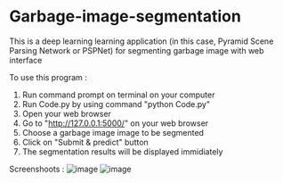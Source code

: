 # Garbage-image-segmentation

This is a deep learning learning application (in this case, Pyramid Scene Parsing Network or PSPNet) for segmenting garbage image with web interface

To use this program :
1. Run command prompt on terminal on your computer
2. Run Code.py by using command "python Code.py"
3. Open your web browser
4. Go to "http://127.0.0.1:5000/" on your web browser
5. Choose a garbage image image to be segmented
6. Click on "Submit & predict" button
7. The segmentation results will be displayed immidiately

Screenshoots :
![image](https://user-images.githubusercontent.com/77146831/110207447-1d8f2480-7eb6-11eb-8927-d672ded3b295.png)
![image](https://user-images.githubusercontent.com/77146831/110207415-e91b6880-7eb5-11eb-900c-9d87b579ac92.png)

